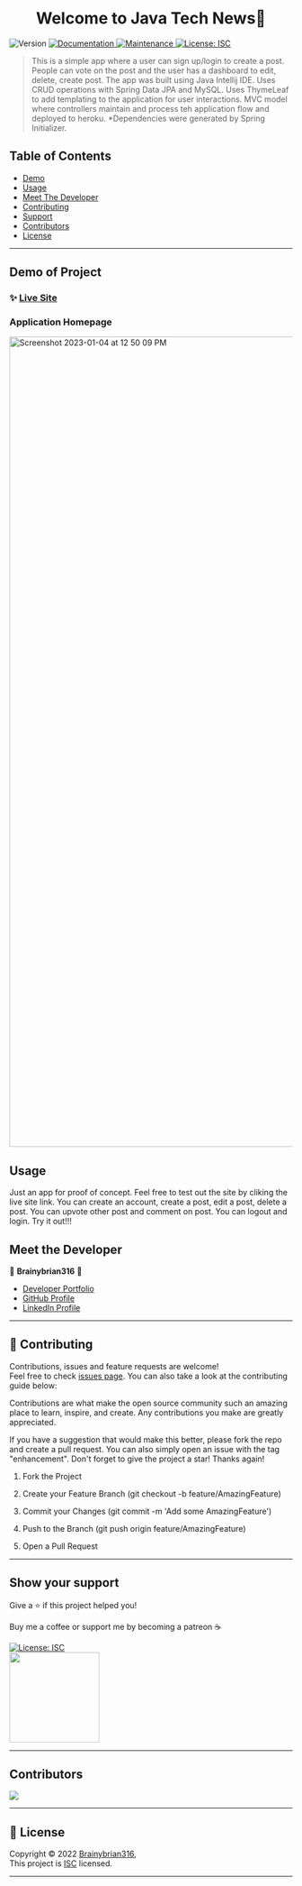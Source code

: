 <h1 align="center">Welcome to Java Tech News👋</h1>
<p>
  <img alt="Version" src="https://img.shields.io/badge/version-1.0.0-blue.svg?cacheSeconds=2592000" />
  <a href="https://github.com/Brainybrian316/
tech-news-java-api#readme" target="_blank">
    <img alt="Documentation" src="https://img.shields.io/badge/documentation-yes-brightgreen.svg" />
  </a>
  <a href="https://github.com/Brainybrian316/
tech-news-java-api/graphs/commit-activity" target="_blank">
    <img alt="Maintenance" src="https://img.shields.io/badge/Maintained%3F-yes-green.svg" />
  </a>
  <a href="https://opensource.org/licenses/MIT" target="_blank">
    <img alt="License: ISC" src="https://img.shields.io/badge/License-ISC-GREEN.svg" />
  </a>
</p>

> This is a simple app where a user can sign up/login to create a post. People can vote on the post and the user has a dashboard to edit, delete, create post.
> The app was built using Java Intellij IDE. Uses CRUD operations with Spring Data JPA and MySQL. Uses ThymeLeaf to add templating to the application for user interactions. MVC model where controllers maintain and process teh application flow and deployed to heroku. \*Dependencies were generated by Spring Initializer.

## Table of Contents

- [Demo](#demo-of-project)
- [Usage](#usage)
- [Meet The Developer](#meet-the-developer)
- [Contributing](#-contributing)
- [Support](#show-your-support)
- [Contributors](#contributors)
- [License](#-license)

---

## Demo of Project

### ✨ [Live Site](https://cc-java-api-brian.herokuapp.com/)

### Application Homepage
<img width="1438" alt="Screenshot 2023-01-04 at 12 50 09 PM" src="https://user-images.githubusercontent.com/99369106/210618574-bbedf634-8046-4651-b529-ff82911f8c3c.png">

## Usage

Just an app for proof of concept. Feel free to test out the site by cliking the live site link. You can create an account, create a post, edit a post, delete a post. You can upvote other post and comment on post. You can logout and login. Try it out!!!

## Meet the Developer

👤 **Brainybrian316** 🚀

- [Developer Portfolio](https://brainybrian316.com/)
- [GitHub Profile](https://github.com/Brainybrian316)
- [LinkedIn Profile](https://linkedin.com/in/brainybrian316)

---

## 🤝 Contributing

Contributions, issues and feature requests are welcome!<br />Feel free to check [issues page](https://github.com/Brainybrian316/tech-news-java-api/issues). You can also take a look at the contributing guide below:
&nbsp;

Contributions are what make the open source community such an amazing place to learn, inspire, and create. Any contributions you make are greatly appreciated.

If you have a suggestion that would make this better, please fork the repo and create a pull request. You can also simply open an issue with the tag "enhancement". Don't forget to give the project a star! Thanks again!

1. Fork the Project

2. Create your Feature Branch (git checkout -b feature/AmazingFeature)

3. Commit your Changes (git commit -m 'Add some AmazingFeature')

4. Push to the Branch (git push origin feature/AmazingFeature)

5. Open a Pull Request

---

## Show your support

<p> Give a ⭐️ if this project helped you! </p>
<p> Buy me a coffee or support me by becoming a patreon ☕️ </p>

<a href="https://www.buymeacoffee.com/brainybrian316" target="_blank">
 <img alt="License: ISC" src="https://img.shields.io/badge/Buy%20Me%20a%20Coffee-ffdd00?style=for-the-badge&logo=buy-me-a-coffee&logoColor=black" />
</a>  
  <br>
<a href="https://www.patreon.com/brainybrian316">
 <img src="https://c5.patreon.com/external/logo/become_a_patron_button@2x.png" width="160">
</a>

---

## Contributors

<a href="https://github.com/Brainybrian316/tech-news-java-api/graphs/contributors">
  <img src="https://contrib.rocks/image?repo=Brainybrian316/tech-news-java-api" />
</a>

---

## 📝 License

Copyright © 2022 [Brainybrian316](https://opensource.org/licenses/MIT),
<br>
This project is [ISC](https://opensource.org/licenses/MIT) licensed.

---
